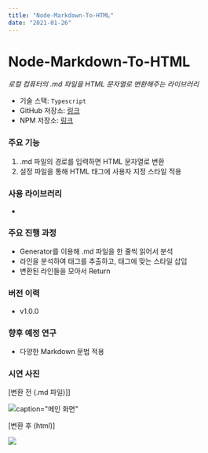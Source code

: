 ```yaml
---
title: "Node-Markdown-To-HTML"
date: "2021-01-26"
---
```


# Node-Markdown-To-HTML

_로컬 컴퓨터의 .md 파일을 HTML 문자열로 변환해주는 라이브러리_

- 기술 스택: `Typescript`
- GitHub 저장소: [링크](https://github.com/bvv8808/Node-Markdown-To-HTML)
- NPM 저장소: [링크](https://www.npmjs.com/package/austin-markdown-to-html)

### 주요 기능

1. .md 파일의 경로를 입력하면 HTML 문자열로 변환
2. 설정 파일을 통해 HTML 태그에 사용자 지정 스타일 적용

### 사용 라이브러리

-

### 주요 진행 과정

- Generator를 이용해 .md 파일을 한 줄씩 읽어서 분석
- 라인을 분석하여 태그를 추출하고, 태그에 맞는 스타일 삽입
- 변환된 라인들을 모아서 Return

### 버전 이력

- v1.0.0

### 향후 예정 연구

- 다양한 Markdown 문법 적용

### 시연 사진

<figcaption> [변환 전 (.md 파일)]] </figcaption>

![caption="메인 화면"](/projectImgs/md-to-html/main.png "메인 화면")

<figcaption> [변환 후 (html)] </figcaption>

![](/projectImgs/md-to-html/md-to-html-converted.png)
